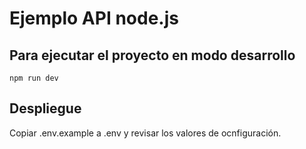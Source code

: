 # Ejemplo API node.js

## Para ejecutar el proyecto en modo desarrollo
 
 `npm run dev`

## Despliegue

Copiar .env.example a .env y revisar los valores de ocnfiguración.
